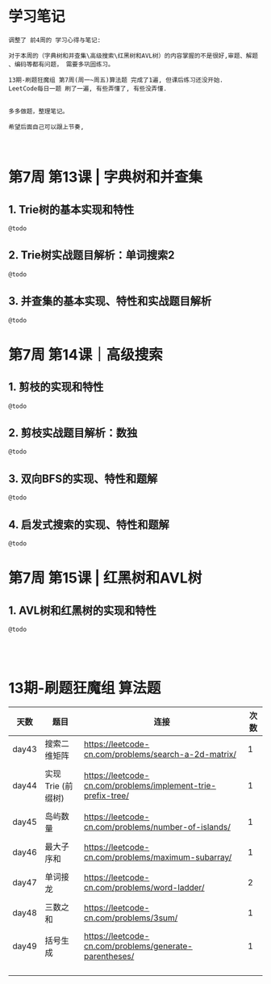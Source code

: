 # 学习笔记

    调整了 前4周的 学习心得与笔记: 
           
    对于本周的（字典树和并查集\高级搜索\红黑树和AVL树）的内容掌握的不是很好,审题、解题 、编码等都有问题， 需要多巩固练习。
    
    13期-刷题狂魔组 第7周(周一~周五)算法题 完成了1遍, 但课后练习还没开始.
    LeetCode每日一题 刷了一遍, 有些弄懂了, 有些没弄懂.


    多多做题，整理笔记。
    
    希望后面自己可以跟上节奏, 

   

​    


# 第7周 第13课 | 字典树和并查集

##   1. Trie树的基本实现和特性
    @todo
##   2. Trie树实战题目解析：单词搜索2
    @todo
##   3. 并查集的基本实现、特性和实战题目解析
    @todo


# 第7周 第14课｜高级搜索

##   1. 剪枝的实现和特性
    @todo
##   2. 剪枝实战题目解析：数独
    @todo
##   3. 双向BFS的实现、特性和题解
    @todo
##   4. 启发式搜索的实现、特性和题解
    @todo


# 第7周 第15课 | 红黑树和AVL树

##   1. AVL树和红黑树的实现和特性
    @todo


​    
​    
# 13期-刷题狂魔组 算法题
  

| 天数  | 题目               | 连接                                                         | 次数 |
| ----- | ------------------ | ------------------------------------------------------------ | ---- |
| day43 | 搜索二维矩阵       | https://leetcode-cn.com/problems/search-a-2d-matrix/         | 1    |
|       |                    |                                                              |      |
| day44 | 实现 Trie (前缀树) | https://leetcode-cn.com/problems/implement-trie-prefix-tree/ | 1    |
|       |                    |                                                              |      |
| day45 | 岛屿数量           | https://leetcode-cn.com/problems/number-of-islands/          | 1    |
|       |                    |                                                              |      |
| day46 | 最大子序和         | https://leetcode-cn.com/problems/maximum-subarray/           | 1    |
|       |                    |                                                              |      |
| day47 | 单词接龙           | https://leetcode-cn.com/problems/word-ladder/                | 2    |
|       |                    |                                                              |      |
| day48 | 三数之和           | https://leetcode-cn.com/problems/3sum/                       | 1    |
|       |                    |                                                              |      |
| day49 | 括号生成           | https://leetcode-cn.com/problems/generate-parentheses/       | 1    |
|       |                    |                                                              |      |
|       |                    |                                                              |      |
|       |                    |                                                              |      |
|       |                    |                                                              |      |

​                                         